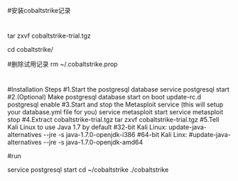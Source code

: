 #安装cobaltstrike记录
#
# 
tar zxvf cobaltstrike-trial.tgz

cd cobaltstrike/

#删除试用记录
rm ~/.cobaltstrike.prop

#

#Installation Steps
#1.Start the postgresql database
service postgresql start
#2.(Optional) Make postgresql database start on boot
update-rc.d postgresql enable
#3.Start and stop the Metasploit service (this will setup your database.yml file for you)
service metasploit start 
service metasploit stop
#4.Extract cobaltstrike-trial.tgz
tar zxvf cobaltstrike-trial.tgz
#5.Tell Kali Linux to use Java 1.7 by default
#32-bit Kali Linux: 
update-java-alternatives --jre -s java-1.7.0-openjdk-i386
#64-bit Kali Linx: 
#update-java-alternatives --jre -s java-1.7.0-openjdk-amd64


#run

service postgresql start
cd ~/cobaltstrike
./cobaltstrike
